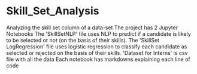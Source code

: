 # Skill_Set_Analysis
Analyzing the skill set column of a data-set 
The project has 2 Jupyter Notebooks
The 'SkillSetNLP' file uses NLP to predict if a candidate is likely to be selected or not (on the basis of their skills).
The 'SkillSet LogRegression' file uses logistic regression to classify each candidate as selected or rejected on the basis of their skills.
'Dataset for Interns' is  csv file with all the data
Each notebook has markdowns explaining each line of code
